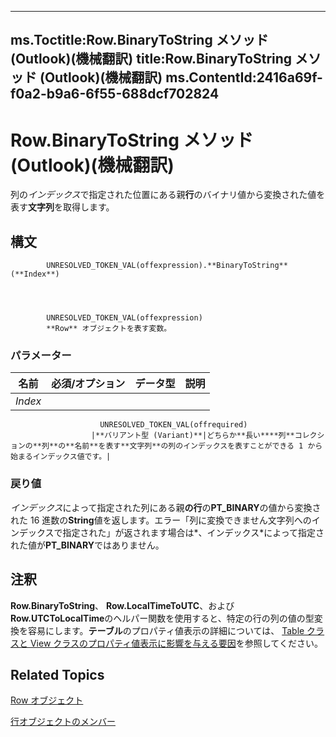 

---
ms.Toctitle:Row.BinaryToString メソッド (Outlook)(機械翻訳)
title:Row.BinaryToString メソッド (Outlook)(機械翻訳)
ms.ContentId:2416a69f-f0a2-b9a6-6f55-688dcf702824
---
# Row.BinaryToString メソッド (Outlook)(機械翻訳)




列の*インデックス*で指定された位置にある親**行**のバイナリ値から変換された値を表す**文字列**を取得します。

## 構文

            UNRESOLVED_TOKEN_VAL(offexpression).**BinaryToString**(**Index**)




            UNRESOLVED_TOKEN_VAL(offexpression)
            **Row** オブジェクトを表す変数。

### パラメーター

|**名前**|**必須/オプション**|**データ型**|**説明**|
|---|---|---|---|
|*Index*|
                        UNRESOLVED_TOKEN_VAL(offrequired)
                      |**バリアント型 (Variant)**|どちらか**長い****列**コレクションの**列**の**名前**を表す**文字列**の列のインデックスを表すことができる 1 から始まるインデックス値です。|



### 戻り値
*インデックス*によって指定された列にある親**の行**の**PT_BINARY**の値から変換された 16 進数の**String**値を返します。エラー「列に変換できません文字列へのインデックスで指定された」が返されます場合は*、インデックス*によって指定された値が**PT_BINARY**ではありません。





## 注釈
**Row.BinaryToString**、 **Row.LocalTimeToUTC**、および**Row.UTCToLocalTime**のヘルパー関数を使用すると、特定の行の列の値の型変換を容易にします。**テーブル**のプロパティ値表示の詳細については、 [Table クラスと View クラスのプロパティ値表示に影響を与える要因](13cf9945-a9e0-bb32-a2cb-74366a365ae1.md)を参照してください。



## Related Topics

[Row オブジェクト](06db3fa4-1649-48bf-3b86-ffdf99a47305.md)

[行オブジェクトのメンバー](49998d93-3940-6e08-624f-f8c5dcba2ea5.md)




